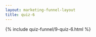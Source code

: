 ```yaml
---
layout: marketing-funnel-layout
title: quiz-6
---
```


{% include quiz-funnel/9-quiz-6.html %}
